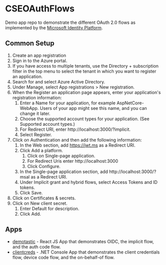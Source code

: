 # CSEOAuthFlows

Demo app repo to demonstrate the different OAuth 2.0 flows as implemented by the [Microsoft Identity Platform](https://docs.microsoft.com/en-us/azure/active-directory/develop/active-directory-v2-protocols).

## Common Setup

1. Create an app registration 
  1. Sign in to the Azure portal.
  2. If you have access to multiple tenants, use the Directory + subscription filter  in the top menu to select the tenant in which you want to register an application.
  3. Search for and select Azure Active Directory.
  4. Under Manage, select App registrations > New registration.
  5. When the Register an application page appears, enter your application's registration information:
     1. Enter a Name for your application, for example AspNetCore-WebApp. Users of your app might see this name, and you can change it later.
     2. Choose the supported account types for your application. (See Supported account types.)
     3. For Redirect URI, enter http://localhost:3000/?implicit.
     4. Select Register.
  6. Click on Authentication and then add the following information:
     1. In the Web section, add https://jwt.ms as a Redirect URI.
     2. Click Add a platform.
        1. Click on Single-page application.
        2. For Redirect Uris enter http://localhost:3000
        3. Click Configure.
     3. In the Single-page application section, add http://localhost:3000/?msal as a Redirect URI.
     4. Under Implicit grant and hybrid flows, select Access Tokens and ID tokens.
     5. Click Save.
  7. Click on Certificates & secrets.
  8. Click on New client secret.
     1. Enter Default for description.
     2. Click Add.

## Apps

- [demotastic](demotastic) - React JS App that demonstrates OIDC, the implicit flow, and the auth code flow.
- [clientcreds](clientcreds) - .NET Console App that demonstrates the client credentials flow, device code flow, and the on-behalf-of flow.
